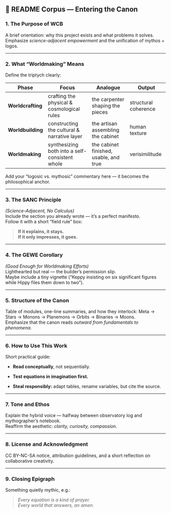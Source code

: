 ## 📘 **README Corpus — Entering the Canon**

### 1. The Purpose of WCB

A brief orientation: why this project exists and what problems it solves.  
Emphasize _science-adjacent empowerment_ and the unification of mythos + logos.

---

### 2. What “Worldmaking” Means

Define the triptych clearly:

|Phase|Focus|Analogue|Output|
|---|---|---|---|
|**Worldcrafting**|crafting the physical & cosmological rules|the carpenter shaping the pieces|structural coherence|
|**Worldbuilding**|constructing the cultural & narrative layer|the artisan assembling the cabinet|human texture|
|**Worldmaking**|synthesizing both into a self-consistent whole|the cabinet finished, usable, and true|verisimilitude|

Add your “logosic vs. mythosic” commentary here — it becomes the philosophical anchor.

---

### 3. The SANC Principle

_(Science-Adjacent, No Calculus)_  
Include the section you already wrote — it’s a perfect manifesto.  
Follow it with a short “field rule” box:

> **If it explains, it stays.  
> If it only impresses, it goes.**

---

### 4. The GEWE Corollary

_(Good Enough for Worldmaking Efforts)_  
Lighthearted but real — the builder’s permission slip.  
Maybe include a tiny vignette (“Keppy insisting on six significant figures while Hippy files them down to two”).

---

### 5. Structure of the Canon

Table of modules, one-line summaries, and how they interlock: Meta → Stars → Monons → Planemons → Orbits → Binaries → Moons.  
Emphasize that the canon reads _outward from fundamentals to phenomena._

---

### 6. How to Use This Work

Short practical guide:

- **Read conceptually**, not sequentially.
    
- **Test equations in imagination first.**
    
- **Steal responsibly:** adapt tables, rename variables, but cite the source.
    

---

### 7. Tone and Ethos

Explain the hybrid voice — halfway between observatory log and mythographer’s notebook.  
Reaffirm the aesthetic: _clarity, curiosity, compassion._

---

### 8. License and Acknowledgment

CC BY-NC-SA notice, attribution guidelines, and a short reflection on collaborative creativity.

---

### 9. Closing Epigraph

Something quietly mythic, e.g.:

> _Every equation is a kind of prayer.  
> Every world that answers, an amen._